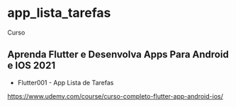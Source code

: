 # app_lista_tarefas

Curso
## Aprenda Flutter e Desenvolva Apps Para Android e IOS 2021
- Flutter001 - App Lista de Tarefas

https://www.udemy.com/course/curso-completo-flutter-app-android-ios/
